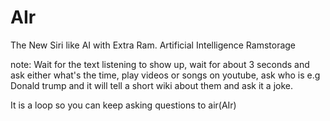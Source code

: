 # AIr
The New Siri like AI with Extra Ram. Artificial Intelligence Ramstorage

note: Wait for the text listening to show up, wait for about 3 seconds and ask either what's the time, play videos or songs on youtube, ask who is e.g Donald trump and it will
tell a short wiki about them and ask it a joke.

It is a loop so you can keep asking questions to air(AIr)
